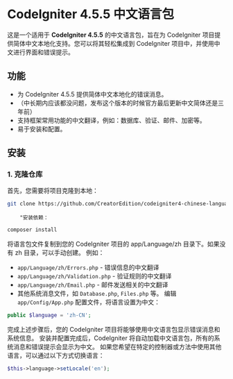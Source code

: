 # CodeIgniter 4.5.5 中文语言包

这是一个适用于 **CodeIgniter 4.5.5** 的中文语言包，旨在为 CodeIgniter 项目提供简体中文本地化支持。您可以将其轻松集成到 CodeIgniter 项目中，并使用中文进行界面和错误提示。

## 功能

- 为 CodeIgniter 4.5.5 提供简体中文本地化的错误消息。
- （中长期内应该都没问题，发布这个版本的时候官方最后更新中文简体还是三年前）
- 支持框架常用功能的中文翻译，例如：数据库、验证、邮件、加密等。
- 易于安装和配置。

## 安装

### 1. 克隆仓库

首先，您需要将项目克隆到本地：

```bash
git clone https://github.com/CreatorEdition/codeigniter4-chinese-language.git
```

        "安装依赖：
```bash
composer install
```
将语言包文件复制到您的 CodeIgniter 项目的 app/Language/zh 目录下。如果没有 zh 目录，可以手动创建。
例如：
- `app/Language/zh/Errors.php` - 错误信息的中文翻译
- `app/Language/zh/Validation.php` - 验证规则的中文翻译
- `app/Language/zh/Email.php` - 邮件发送相关的中文翻译
- 其他系统消息文件，如 `Database.php`, `Files.php` 等。
编辑 `app/Config/App.php` 配置文件，将语言设置为中文：
```php
public $language = 'zh-CN';
```
完成上述步骤后，您的 CodeIgniter 项目将能够使用中文语言包显示错误消息和系统信息。
安装并配置完成后，CodeIgniter 将自动加载中文语言包，所有的系统消息和错误提示会显示为中文。
如果您希望在特定的控制器或方法中使用其他语言，可以通过以下方式切换语言：
```php
$this->language->setLocale('en');
```
